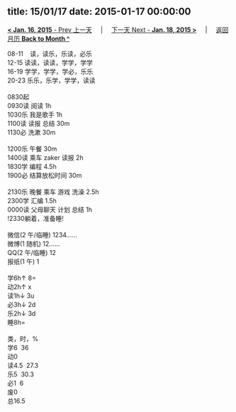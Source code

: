 title: 15/01/17
date: 2015-01-17 00:00:00
---
[**< Jan. 16, 2015** - Prev 上一天](/lifelogs/2015/01/d16.html) &nbsp; &nbsp; | &nbsp; &nbsp; [下一天 Next - **Jan. 18, 2015 >**](/lifelogs/2015/01/d18.html) &nbsp; &nbsp; |  &nbsp; &nbsp; [返回月历 **Back to Month ^**](/lifelogs/2015/01/index.html)
<br/><div>08-11    读，读乐，乐读，必乐<br/>12-15 读读，读读，学学，学学<br/>16-19 学学，学学，学必，乐乐<br/>20-23 乐乐，乐学，学学，读读<div><br/></div>0830起<br/>0930读 阅读 1h</div><div>1030乐 我是歌手 1h</div><div>1100读 读报 总结 30m</div><div>1130必 洗漱 30m</div><div><br/></div><div>1200乐 午餐 30m</div><div>1400读 乘车 zaker 读报 2h</div><div>1830学 编程 4.5h</div><div>1900必 结算放松时间 30m</div><div><br/></div><div>2130乐 晚餐 乘车 游戏 洗澡 2.5h</div><div>2300学 汇编 1.5h</div><div>0000读 父母聊天 计划 总结 1h</div><div>!2330躺着，准备睡!<div><br/></div><div>微信(2 午/临睡) 1234……</div>微博(1 随机) 12……<br/>QQ(2 午/临睡) 12<br/>报纸(1 午) 1<div><br/></div>学6h↑ 8=<br/>动2h↑ x<br/>读1h↓ 3u<br/>必3h↓ 2d<br/>乐2h↓ 3d<br/>睡8h=<div><br/></div>类，时，%<br/>学6  36<br/>动0<br/>读4.5  27.3<br/>乐5  30.3<br/>必1  6<br/>废0<br/>总16.5</div>